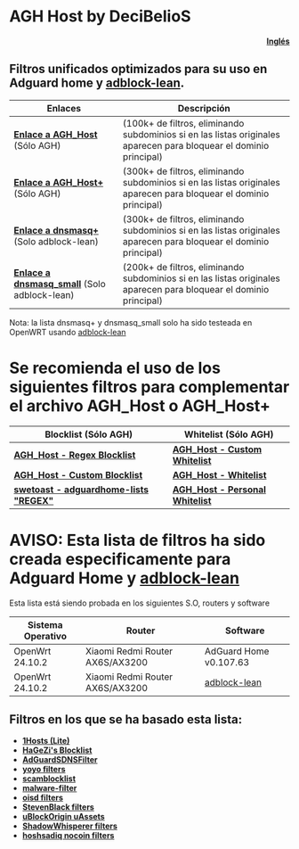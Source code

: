 # AGH Host by DeciBelioS
<div align="right">

[**Inglés**](README.md)

</div>

## Filtros unificados optimizados para su uso en Adguard home y [adblock-lean](https://github.com/lynxthecat/adblock-lean).

| Enlaces | Descripción | 
| -- | -- |
| [**Enlace a AGH_Host**](https://raw.githubusercontent.com/Deci8BelioS/AGH_Host/main/Filters/AGH_Host.txt) (Sólo AGH) | (100k+ de filtros, eliminando subdominios si en las listas originales aparecen para bloquear el dominio principal) |
| [**Enlace a AGH_Host+**](https://raw.githubusercontent.com/Deci8BelioS/AGH_Host/main/Filters/AGH_Host%2B.txt) (Sólo AGH) | (300k+ de filtros, eliminando subdominios si en las listas originales aparecen para bloquear el dominio principal) |
| [**Enlace a dnsmasq+**](https://raw.githubusercontent.com/Deci8BelioS/AGH_Host/main/Filters/dnsmasq.txt) (Solo adblock-lean) | (300k+ de filtros, eliminando subdominios si en las listas originales aparecen para bloquear el dominio principal) |
| [**Enlace a dnsmasq_small**](https://raw.githubusercontent.com/Deci8BelioS/AGH_Host/main/Filters/dnsmasq_small.txt) (Solo adblock-lean) | (200k+ de filtros, eliminando subdominios si en las listas originales aparecen para bloquear el dominio principal) |

Nota: la lista dnsmasq+ y dnsmasq_small solo ha sido testeada en OpenWRT usando [adblock-lean](https://github.com/lynxthecat/adblock-lean)

# Se recomienda el uso de los siguientes filtros para complementar el archivo AGH_Host o AGH_Host+
| Blocklist (Sólo AGH) | Whitelist (Sólo AGH) | 
| -- | -- |
| [**AGH_Host - Regex Blocklist**](https://raw.githubusercontent.com/Deci8BelioS/AGH_Host/main/Filters/blocklist/Regex%20Blocklist.txt) | [**AGH_Host - Custom Whitelist**](https://raw.githubusercontent.com/Deci8BelioS/AGH_Host/main/Filters/whitelist/Custom%20Whitelist.txt) |
| [**AGH_Host - Custom Blocklist**](https://raw.githubusercontent.com/Deci8BelioS/AGH_Host/main/Filters/blocklist/Custom%20Blocklist.txt) | [**AGH_Host - Whitelist**](https://raw.githubusercontent.com/Deci8BelioS/AGH_Host/main/Filters/whitelist/whitelist.txt) |
| [**swetoast - adguardhome-lists "REGEX"**](https://raw.githubusercontent.com/swetoast/adguardhome-lists/main/blacklist.txt) | [**AGH_Host - Personal Whitelist**](https://raw.githubusercontent.com/Deci8BelioS/AGH_Host/refs/heads/main/Filters/whitelist/Personal%20Whitelist.txt) |

# AVISO: Esta lista de filtros ha sido creada especificamente para Adguard Home y [adblock-lean](https://github.com/lynxthecat/adblock-lean)

Esta lista está siendo probada en los siguientes S.O, routers y software

| Sistema Operativo | Router | Software | 
| -- | -- | -- |
| OpenWrt 24.10.2 | Xiaomi Redmi Router AX6S/AX3200 | AdGuard Home v0.107.63 |
| OpenWrt 24.10.2 | Xiaomi Redmi Router AX6S/AX3200 | [adblock-lean](https://github.com/lynxthecat/adblock-lean) |

## Filtros en los que se ha basado esta lista:

* [**1Hosts (Lite)**](https://github.com/badmojr/1Hosts)
* [**HaGeZi's Blocklist**](https://github.com/hagezi/dns-blocklists)
* [**AdGuardSDNSFilter**](https://github.com/AdguardTeam/AdGuardSDNSFilter)
* [**yoyo filters**](https://pgl.yoyo.org/)
* [**scamblocklist**](https://github.com/durablenapkin/scamblocklist/)
* [**malware-filter**](https://gitlab.com/malware-filter/phishing-filter)
* [**oisd filters**](https://github.com/sjhgvr/oisd/)
* [**StevenBlack filters**](https://github.com/StevenBlack/hosts)
* [**uBlockOrigin uAssets**](https://github.com/uBlockOrigin/uAssets/)
* [**ShadowWhisperer filters**](https://github.com/ShadowWhisperer/BlockLists/)
* [**hoshsadiq nocoin filters**](https://github.com/hoshsadiq/adblock-nocoin-list)
